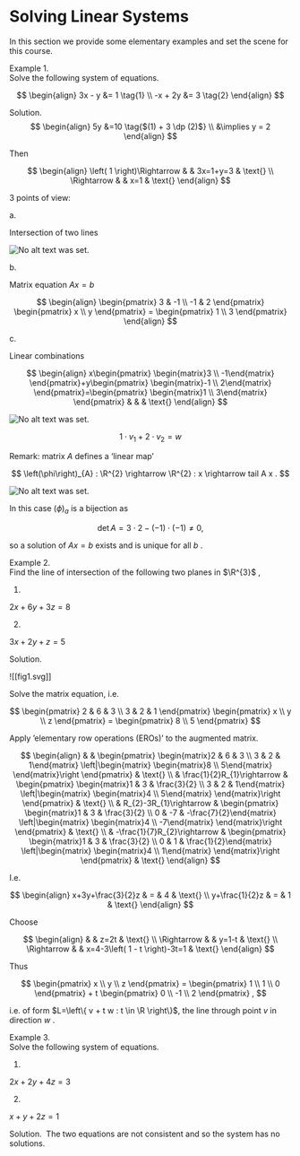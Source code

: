 
# Solving Linear Systems


In this section we provide some elementary examples and set the scene for this course.

Example 1.  
Solve the following system of equations.

$$
\begin{align}
3x - y  &= 1 \tag{1} \\
-x + 2y &= 3 \tag{2}
\end{align}
$$

Solution. 
$$
\begin{align}
5y &=10 \tag{$(1) + 3 \dp (2)$} \\ 
&\implies  y = 2
\end{align}
$$

Then

$$
\begin{align}
\left( 1 \right)\Rightarrow & & 3x=1+y=3 & \text{} \\ \Rightarrow & & x=1 & \text{}
\end{align}
$$

3 points of view:

a.

Intersection of two lines

![No alt text was set.](diagrams/fig01a.svg)

b.

Matrix equation $Ax=b$

$$
\begin{align}
\begin{pmatrix} 3 & -1 \\ -1 & 2 \end{pmatrix} \begin{pmatrix} x \\ y \end{pmatrix} = \begin{pmatrix} 1 \\ 3 \end{pmatrix}
\end{align}
$$

c.

Linear combinations

$$
\begin{align}
x\begin{pmatrix} \begin{matrix}3 \\ -1\end{matrix} \end{pmatrix}+y\begin{pmatrix} \begin{matrix}-1 \\ 2\end{matrix} \end{pmatrix}=\begin{pmatrix} \begin{matrix}1 \\ 3\end{matrix} \end{pmatrix} & & & \text{}
\end{align}
$$

![No alt text was set.](diagrams/fig01b.svg)

$$
1 \cdot v_{1} + 2 \cdot v_{2} = w
$$

Remark: matrix $A$ defines a ‘linear map’

$$
\left(\phi\right)_{A} : \R^{2} \rightarrow \R^{2} : x \rightarrow tail A x .
$$

![No alt text was set.](diagrams/fig01c.svg)

In this case $\left(\phi\right)_{a}$ is a bijection as

$$
 \det  A = 3 \cdot 2 - \left( - 1 \right) \cdot \left( - 1 \right) \neq 0 ,
$$

so a solution of $Ax=b$ exists and is unique for all $b$ .

Example 2.  
Find the line of intersection of the following two planes in $\R^{3}$ ,

1.

$2x+6y+3z=8$

2.

$3x+2y+z=5$

Solution. 

![[fig1.svg]]

Solve the matrix equation, i.e.

$$
\begin{pmatrix} 2 & 6 & 3 \\ 3 & 2 & 1 \end{pmatrix} \begin{pmatrix} x \\ y \\ z \end{pmatrix} = \begin{pmatrix} 8 \\ 5 \end{pmatrix}
$$

Apply ’elementary row operations (EROs)’ to the augmented matrix.

$$
\begin{align}
 & & \begin{pmatrix} \begin{matrix}2 & 6 & 3 \\ 3 & 2 & 1\end{matrix} \left|\begin{matrix} \begin{matrix}8 \\ 5\end{matrix} \end{matrix}\right \end{pmatrix} & \text{} \\ & \frac{1}{2}R_{1}\rightarrow & \begin{pmatrix} \begin{matrix}1 & 3 & \frac{3}{2} \\ 3 & 2 & 1\end{matrix} \left|\begin{matrix} \begin{matrix}4 \\ 5\end{matrix} \end{matrix}\right \end{pmatrix} & \text{} \\ & R_{2}-3R_{1}\rightarrow & \begin{pmatrix} \begin{matrix}1 & 3 & \frac{3}{2} \\ 0 & -7 & -\frac{7}{2}\end{matrix} \left|\begin{matrix} \begin{matrix}4 \\ -7\end{matrix} \end{matrix}\right \end{pmatrix} & \text{} \\ & -\frac{1}{7}R_{2}\rightarrow & \begin{pmatrix} \begin{matrix}1 & 3 & \frac{3}{2} \\ 0 & 1 & \frac{1}{2}\end{matrix} \left|\begin{matrix} \begin{matrix}4 \\ 1\end{matrix} \end{matrix}\right \end{pmatrix} & \text{}
\end{align}
$$

I.e. 

$$
\begin{align}
x+3y+\frac{3}{2}z & = & 4 & \text{} \\ y+\frac{1}{2}z & = & 1 & \text{}
\end{align}
$$

Choose

$$
\begin{align}
 & & z=2t & \text{} \\ \Rightarrow & & y=1-t & \text{} \\ \Rightarrow & & x=4-3\left( 1 - t \right)-3t=1 & \text{}
\end{align}
$$

Thus

$$
\begin{pmatrix} x \\ y \\ z \end{pmatrix} = \begin{pmatrix} 1 \\ 1 \\ 0 \end{pmatrix} + t \begin{pmatrix} 0 \\ -1 \\ 2 \end{pmatrix} ,
$$

i.e. of form $L=\left\{ v + t w : t \in \R \right\}$, the line through point $v$ in direction $w$ .

Example 3.  
Solve the following system of equations.

1.

$2x+2y+4z=3$

2.

$x+y+2z=1$

Solution.  The two equations are not consistent and so the system has no solutions.  
